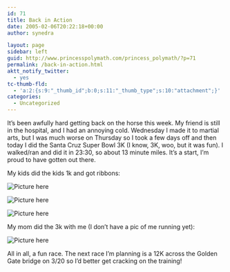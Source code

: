 ```yaml
---
id: 71
title: Back in Action
date: 2005-02-06T20:22:18+00:00
author: synedra

layout: page
sidebar: left
guid: http://www.princesspolymath.com/princess_polymath/?p=71
permalink: /back-in-action.html
aktt_notify_twitter:
  - yes
tc-thumb-fld:
  - 'a:2:{s:9:"_thumb_id";b:0;s:11:"_thumb_type";s:10:"attachment";}'
categories:
  - Uncategorized
---
```

It&#8217;s been awfully hard getting back on the horse this week. My friend is still in the hospital, and I had an annoying cold. Wednesday I made it to martial arts, but I was much worse on Thursday so I took a few days off and then today I did the Santa Cruz Super Bowl 3K (I know, 3K, woo, but it was fun). I walked/ran and did it in 23:30, so about 13 minute miles. It&#8217;s a start, I&#8217;m proud to have gotten out there.
  
My kids did the kids 1k and got ribbons:
  
![Picture here](http://www.perlgoddess.com/blog/images/bigdig.jpg)
  
![Picture here](http://www.perlgoddess.com/blog/images/bitty.jpg)
  
![Picture here](http://www.perlgoddess.com/blog/images/ribbon.jpg)
  
My mom did the 3k with me (I don&#8217;t have a pic of me running yet):
  
![Picture here](http://www.perlgoddess.com/blog/images/mom.jpg)
  
All in all, a fun race. The next race I&#8217;m planning is a 12K across the Golden Gate bridge on 3/20 so I&#8217;d better get cracking on the training!